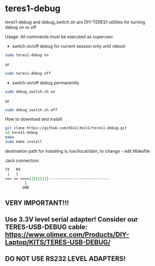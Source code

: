 # teres1-debug

teres1-debug and debug_switch.sh are DIY-TERES1 utilities for turning debug on or off 


Usage: All commands must be executed as superuser

- switch on/off debug for current session only until reboot
```bash
sudo teres1-debug on
```
or
```bash
sudo teres1-debug off
```

- switch on/off debug permanently
```bash
sudo debug_switch.sh on
```
or
```bash
sudo debug_switch.sh off
```



How to download and install:
```bash
git clone https://github.com/d3v1c3nv11/teres1-debug.git
cd teres1-debug
make
sudo make install
```
destination path for installing is /usr/local/sbin, to change - edit Makefile


Jack connection:
```bash
TX   RX
 |   |    
=== == ====|||||||||----------------------------
         |
        GND
```

## VERY IMPORTANT!!! 
## Use 3.3V level serial adapter! Consider our TERES-USB-DEBUG cable: https://www.olimex.com/Products/DIY-Laptop/KITS/TERES-USB-DEBUG/
## DO NOT USE RS232 LEVEL ADAPTERS!

